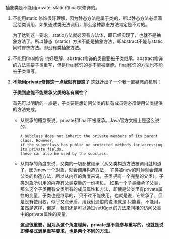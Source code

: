 抽象类是不能用private, static和final来修饰的。
1. 不能用static 修饰很好理解，因为静态方法是属于类的，所以静态方法必须满足给类调用，如果通过类无法调用，那么这种静态方法肯定是不对的。

   为了达到这一要求，static方法就必须有方法体，即已经实现了，也就不是抽象方法了。所以静态（static）方法不能是抽象方法，即abstract不能与static同时修饰方法。即没有类抽象方法。

2. 不能用final修饰 也好理解，abstract修饰的类需要被子类继承，abstract修饰的方法需要子类重写，但是final修饰的类不能被继承，final修饰的方法也不能被子类重写。
3. **不能用private修饰这一点我就有疑惑了** 这就迁出了一个我一直疑惑的机制：

   **子类到底能不能继承父类的私有属性？**

   首先可以明确的一点是，子类要是想访问父类的私有成员则必须使用父类提供的方法完成。
   - 从继承的概念来说，private和final不被继承。Java官方文档上是这么说的。
     ```
     A subclass does not inherit the private members of its parent class. However,
     if the superclass has public or protected methods for accessing its private fields,
     these can also be used by the subclass.
     ```
     
   - 从内存的角度来说，父类的一切都被继承（从父类构造方法被调用就知道了，因为new一个对象，就会调用构造方法，
     子类被new的时候就会调用父类的构造方法，所以从内存的角度来说，子类拥有一个完整的父类）。子类对象所引用的内存有父类变量的一份拷贝。
     如果一个子类继承了父类，那么这个子类拥有父类所有的成员属性和方法，即使是父类里有private属性的变量，子类也是继承的，
     只不过不能使用，也就是说，它继承了，但是没有使用权，似乎又点矛盾，用我们通俗的说法就是
     只能看，不能用，虽然是这样，但是，我们还是可以通过set和get的方法来间接的访问父类中的private属性的变量。

     **这点很重要，因为从这个角度理解，private是不能参与重写的，也就是说即便格式满足重写要求，也是两个不同的方法。**
     


